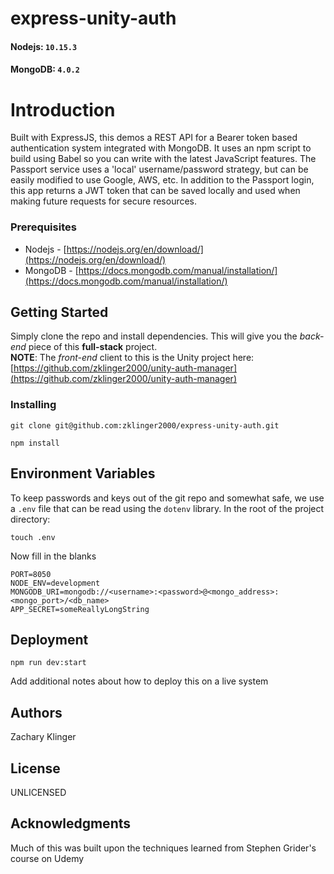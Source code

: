 # express-unity-auth
#### Nodejs: `10.15.3`
#### MongoDB: `4.0.2`

# Introduction
Built with ExpressJS, this demos a REST API for a Bearer token based
authentication system integrated with MongoDB.
It uses an npm script to build using Babel so you can write with the 
latest JavaScript features.
The Passport service uses a 'local' username/password strategy, but
can be easily modified to use Google, AWS, etc.
In addition to the Passport login, this app returns a JWT token that
can be saved locally and used when making future requests for secure 
resources.

### Prerequisites

- Nodejs - [https://nodejs.org/en/download/](https://nodejs.org/en/download/)
- MongoDB - [https://docs.mongodb.com/manual/installation/](https://docs.mongodb.com/manual/installation/)

## Getting Started

Simply clone the repo and install dependencies.  This will give you
the _back-end_ piece of this **full-stack** project.  
**NOTE**: The _front-end_ client to this is the Unity project here:
[https://github.com/zklinger2000/unity-auth-manager](https://github.com/zklinger2000/unity-auth-manager)


### Installing
```
git clone git@github.com:zklinger2000/express-unity-auth.git
```
```
npm install
```

## Environment Variables

To keep passwords and keys out of the git repo and somewhat safe, we
use a `.env` file that can be read using the `dotenv` library.
In the root of the project directory:
```
touch .env
```
Now fill in the blanks
```
PORT=8050
NODE_ENV=development
MONGODB_URI=mongodb://<username>:<password>@<mongo_address>:<mongo_port>/<db_name>
APP_SECRET=someReallyLongString
```

## Deployment

```
npm run dev:start
```
Add additional notes about how to deploy this on a live system

## Authors

Zachary Klinger

## License

UNLICENSED

## Acknowledgments

Much of this was built upon the techniques learned from Stephen Grider's course on Udemy
